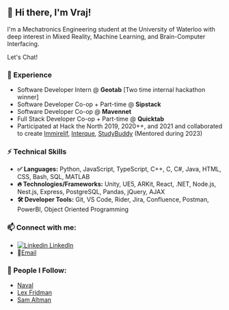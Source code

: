 ## 	:wave: Hi there, I'm Vraj!
I'm a Mechatronics Engineering student at the University of Waterloo with deep interest in Mixed Reality, Machine Learning, and Brain-Computer Interfacing. 

Let's Chat!

### 🚀 Experience
- Software Developer Intern @ **Geotab** [Two time internal hackathon winner]
- Software Developer Co-op + Part-time @ **Sipstack**
- Software Developer Co-op @ **Mavennet**
- Full Stack Developer Co-op + Part-time @ **Quicktab**
- Participated at Hack the North 2019, 2020++, and 2021 and collaborated to create [Immirelif](https://devpost.com/software/immireleif), [Interque](https://devpost.com/software/project-interque), [StudyBuddy](https://devpost.com/software/studybuddy-avb2u4) (Mentored during 2023)

### ⚡ Technical Skills
- **✅ Languages:** Python, JavaScript, TypeScript, C++, C, C#, Java, HTML, CSS, Bash, SQL, MATLAB
- **🔥 Technologies/Frameworks:** Unity, UE5, ARKit, React, .NET, Node.js, Nest.js, Express, PostgreSQL, Pandas, jQuery, AJAX
- **🛠️ Developer Tools:** Git, VS Code, Rider, Jira, Confluence, Postman, PowerBI, Object Oriented Programming

### 📫 Connect with me:
- [![Linkedin](https://i.stack.imgur.com/gVE0j.png) LinkedIn](https://www.linkedin.com/in/therealvrajpatel/)
- 📧[Email](vsp479@gmail.com)

### :brain: People I Follow:
- [Naval](https://twitter.com/naval)
- [Lex Fridman](https://twitter.com/lexfridman)
- [Sam Altman](https://twitter.com/sama)
